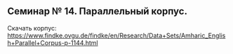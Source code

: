 ## Семинар № 14. Параллельный корпус.

Скачать корпус:
<https://www.findke.ovgu.de/findke/en/Research/Data+Sets/Amharic_English+Parallel+Corpus-p-1144.html>
